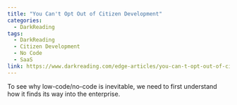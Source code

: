 ```yaml
---
title: "You Can't Opt Out of Citizen Development"
categories:
  - DarkReading
tags:
  - DarkReading
  - Citizen Development
  - No Code
  - SaaS
link: https://www.darkreading.com/edge-articles/you-can-t-opt-out-of-citizen-development
---
```

  
To see why low-code/no-code is inevitable, we need to first understand how it finds its way into the enterprise.
